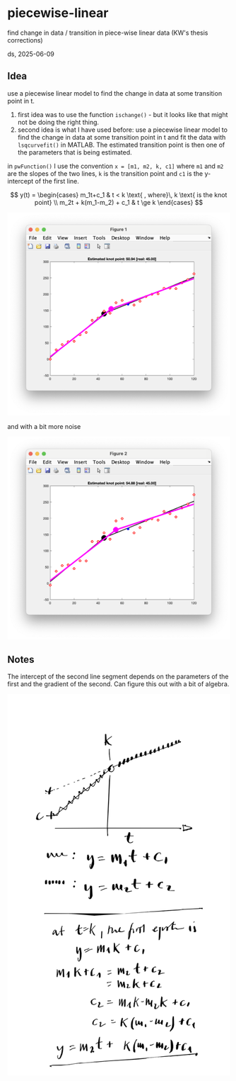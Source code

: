 # piecewise-linear

find change in data / transition in piece-wise linear data (KW's thesis corrections)

ds, 2025-06-09

## Idea

use a piecewise linear model to find the change in data at some transition point in t.

1. first idea was to use the function `ischange()` - but it looks like that might not be doing the right thing.
2. second idea is what I have used before: use a piecewise linear model to find the change in data at some transition point in t and fit the data with `lsqcurvefit()` in MATLAB. The estimated transition point is then one of the parameters that is being estimated.

in `pwFunction()` I use the convention `x = [m1, m2, k, c1]` where `m1` and `m2` are the slopes of the two lines, `k` is the transition point and `c1` is the y-intercept of the first line.


$$
y(t) = \begin{cases}
  m_1t+c_1  & t < k  \text{ , where}\, k \text{ is the knot point}   \\
  m_2t + k(m_1-m_2) + c_1 & t \ge k 
\end{cases}
$$

![](./low-noise-case.png)

and with a bit more noise

![](./higer-noise-case.png)

## Notes

The intercept of the second line segment depends on the parameters of the first  and the gradient of the second. Can figure this out with a bit of algebra.

![](./find-c2-param.png)

